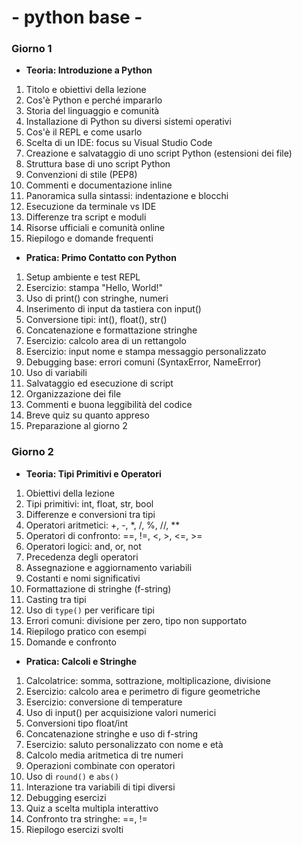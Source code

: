 # - python base -

### Giorno 1
- **Teoria: Introduzione a Python**

1. Titolo e obiettivi della lezione
2. Cos'è Python e perché impararlo
3. Storia del linguaggio e comunità
4. Installazione di Python su diversi sistemi operativi
5. Cos'è il REPL e come usarlo
6. Scelta di un IDE: focus su Visual Studio Code
7. Creazione e salvataggio di uno script Python (estensioni dei file)
8. Struttura base di uno script Python
9. Convenzioni di stile (PEP8)
10. Commenti e documentazione inline
11. Panoramica sulla sintassi: indentazione e blocchi
12. Esecuzione da terminale vs IDE
13. Differenze tra script e moduli
14. Risorse ufficiali e comunità online
15. Riepilogo e domande frequenti

- **Pratica: Primo Contatto con Python**

1. Setup ambiente e test REPL
2. Esercizio: stampa "Hello, World!"
3. Uso di print() con stringhe, numeri
4. Inserimento di input da tastiera con input()
5. Conversione tipi: int(), float(), str()
6. Concatenazione e formattazione stringhe
7. Esercizio: calcolo area di un rettangolo
8. Esercizio: input nome e stampa messaggio personalizzato
9. Debugging base: errori comuni (SyntaxError, NameError)
10. Uso di variabili
11. Salvataggio ed esecuzione di script
12. Organizzazione dei file
13. Commenti e buona leggibilità del codice
14. Breve quiz su quanto appreso
15. Preparazione al giorno 2

### Giorno 2
-  **Teoria: Tipi Primitivi e Operatori**
     
1. Obiettivi della lezione
2. Tipi primitivi: int, float, str, bool
3. Differenze e conversioni tra tipi
4. Operatori aritmetici: +, -, *, /, %, //, **
5. Operatori di confronto: ==, !=, <, >, <=, >=
6. Operatori logici: and, or, not
7. Precedenza degli operatori
8. Assegnazione e aggiornamento variabili
9. Costanti e nomi significativi
10. Formattazione di stringhe (f-string)
11. Casting tra tipi
12. Uso di `type()` per verificare tipi
13. Errori comuni: divisione per zero, tipo non supportato
14. Riepilogo pratico con esempi
15. Domande e confronto

- **Pratica: Calcoli e Stringhe**

1. Calcolatrice: somma, sottrazione, moltiplicazione, divisione
2. Esercizio: calcolo area e perimetro di figure geometriche
3. Esercizio: conversione di temperature
4. Uso di input() per acquisizione valori numerici
5. Conversioni tipo float/int
6. Concatenazione stringhe e uso di f-string
7. Esercizio: saluto personalizzato con nome e età
8. Calcolo media aritmetica di tre numeri
9. Operazioni combinate con operatori
10. Uso di `round()` e `abs()`
11. Interazione tra variabili di tipi diversi
12. Debugging esercizi
13. Quiz a scelta multipla interattivo
14. Confronto tra stringhe: ==, !=
15. Riepilogo esercizi svolti
